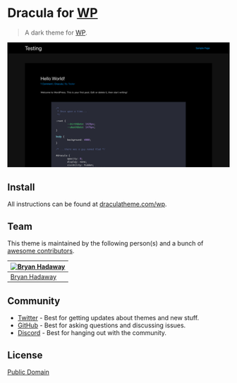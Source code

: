 # Dracula for [WP](https://wordpress.org/)

> A dark theme for [WP](https://wordpress.org/).

![Screenshot](./screenshot.png)

## Install

All instructions can be found at [draculatheme.com/wp](https://draculatheme.com/wp).

## Team

This theme is maintained by the following person(s) and a bunch of [awesome contributors](https://github.com/dracula/foobar/graphs/contributors).

| [![Bryan Hadaway](https://github.com/bhadaway.png?size=100)](https://github.com/bhadaway) |
| ----------------------------------------------------------------------------------------- |
| [Bryan Hadaway](https://github.com/bhadaway)                                                |

## Community

- [Twitter](https://twitter.com/draculatheme) - Best for getting updates about themes and new stuff.
- [GitHub](https://github.com/dracula/dracula-theme/discussions) - Best for asking questions and discussing issues.
- [Discord](https://draculatheme.com/discord-invite) - Best for hanging out with the community.

## License

[Public Domain](./license)